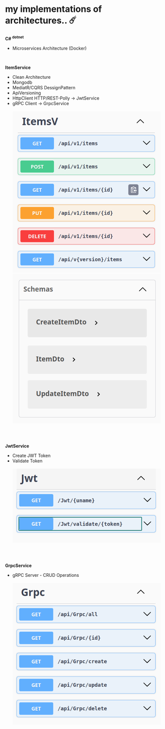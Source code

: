 # my implementations of architectures..  ☄️

**C# <sup>dotnet</sup>**

- Microservices Architecture (Docker)

<br>

**ItemService**

- Clean Architecture
- Mongodb
- MediatR/CQRS DessignPattern
- ApiVersioning
- HttpClient HTTP/REST-Polly -> JwtService
- gRPC Client -> GrpcService
<br><br> <img src="readme/ItemService.png"> <br>
<img src="readme/ItemService-schemas.png"> <br><br>

<br>

**JwtService**
- Create JWT Token
- Validate Token
<br><br> <img src="readme/jwt.png"> <br><br>

<br>

**GrpcService**
- gRPC Server - CRUD Operations
<br><br> <img src="readme/GrpcService.png"> <br><br>
